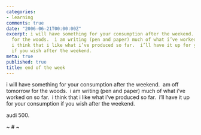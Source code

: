 ```yaml
---
categories:
- learning
comments: true
date: "2006-06-21T00:00:00Z"
excerpt: i will have something for your consumption after the weekend.  am off tomorrow
  for the woods.  i am writing (pen and paper) much of what i’ve worked on so far. 
  i think that i like what i’ve produced so far.  i’ll have it up for your consumption
  if you wish after the weekend.
meta: true
published: true
title: end of the week
---
```


i will have something for your consumption after the weekend.  am off tomorrow for the woods.  i am writing (pen and paper) much of what i’ve worked on so far.  i think that i like what i’ve produced so far.  i’ll have it up for your consumption if you wish after the weekend.

audi 500.

~ # ~